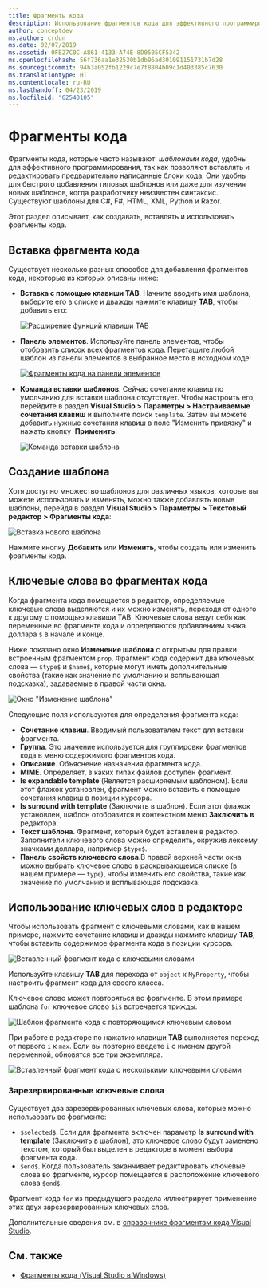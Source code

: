 ```yaml
---
title: Фрагменты кода
description: Использование фрагментов кода для эффективного программирования в Visual Studio для Mac
author: conceptdev
ms.author: crdun
ms.date: 02/07/2019
ms.assetid: 0FE27C0C-A861-4133-A74E-8D0505CF5342
ms.openlocfilehash: 56f736aa1e32530b1db96ad301091151731b7d28
ms.sourcegitcommit: 94b3a052fb1229c7e7f8804b09c1d403385c7630
ms.translationtype: HT
ms.contentlocale: ru-RU
ms.lasthandoff: 04/23/2019
ms.locfileid: "62540105"
---
```

# <a name="code-snippets"></a>Фрагменты кода

Фрагменты кода, которые часто называют  _шаблонами кода_, удобны для эффективного программирования, так как позволяют вставлять и редактировать предварительно написанные блоки кода. Они удобны для быстрого добавления типовых шаблонов или даже для изучения новых шаблонов, когда разработчику неизвестен синтаксис. Существуют шаблоны для C#, F#, HTML, XML, Python и Razor.

Этот раздел описывает, как создавать, вставлять и использовать фрагменты кода.

## <a name="inserting-a-snippet"></a>Вставка фрагмента кода

Существует несколько разных способов для добавления фрагментов кода, некоторые из которых описаны ниже:

- **Вставка с помощью клавиши TAB**. Начните вводить имя шаблона, выберите его в списке и дважды нажмите клавишу **TAB**, чтобы добавить его:

  ![Расширение функций клавиши TAB](media/source-editor-image13.png)

- **Панель элементов**. Используйте панель элементов, чтобы отобразить список всех фрагментов кода. Перетащите любой шаблон из панели элементов в выбранное место в исходном коде:

  [![Фрагменты кода на панели элементов](media/source-editor-image14-sml.png)](media/source-editor-image14.png#lightbox)

- **Команда вставки шаблонов**. Сейчас сочетание клавиш по умолчанию для вставки шаблона отсутствует. Чтобы настроить его, перейдите в раздел **Visual Studio > Параметры > Настраиваемые сочетания клавиш** и выполните поиск `template`. Затем вы можете добавить нужные сочетания клавиш в поле "Изменить привязку" и нажать кнопку  **Применить**:

  ![Команда вставки шаблона](media/source-editor-image15.png)

## <a name="creating-a-new-template"></a>Создание шаблона

Хотя доступно множество шаблонов для различных языков, которые вы можете использовать и изменять, можно также добавлять новые шаблоны, перейдя в раздел **Visual Studio > Параметры > Текстовый редактор > Фрагменты кода**:

![Вставка нового шаблона](media/source-editor-image12.png)

Нажмите кнопку **Добавить** или **Изменить**, чтобы создать или изменить фрагменты кода.

## <a name="keywords-in-code-snippets"></a>Ключевые слова во фрагментах кода

Когда фрагмента кода помещается в редактор, определяемые ключевые слова выделяются и их можно изменять, переходя от одного к другому c помощью клавиши TAB. Ключевые слова ведут себя как переменные во фрагменте кода и определяются добавлением знака доллара `$` в начале и конце. 

Ниже показано окно **Изменение шаблона** с открытым для правки встроенным фрагментом `prop`. Фрагмент кода содержит два ключевых слова — `$type$` и `$name$`, которые могут иметь дополнительные свойства (такие как значение по умолчанию и всплывающая подсказка), задаваемые в правой части окна.

![Окно "Изменение шаблона"](media/source-editor-image12z.png)

Следующие поля используются для определения фрагмента кода:

- **Сочетание клавиш**. Вводимый пользователем текст для вставки фрагмента.
- **Группа**. Это значение используется для группировки фрагментов кода в меню содержимого фрагментов кода.
- **Описание**. Объяснение назначения фрагмента кода.
- **MIME**. Определяет, в каких типах файлов доступен фрагмент.
- **Is expandable template** (Является расширяемым шаблоном). Если этот флажок установлен, фрагмент можно вставить с помощью сочетания клавиш в позиции курсора.
- **Is surround with template** (Заключить в шаблон). Если этот флажок установлен, шаблон отобразится в контекстном меню **Заключить в** редактора.
- **Текст шаблона**. Фрагмент, который будет вставлен в редактор. Заполнители ключевого слова можно определить, окружив лексему значками доллара, например `$type$`.
- **Панель свойств ключевого слова**.В правой верхней части окна можно выбрать ключевое слово в раскрывающемся списке (в нашем примере — `type`), чтобы изменить его свойства, такие как значение по умолчанию и всплывающая подсказка.

## <a name="using-keywords-in-the-editor"></a>Использование ключевых слов в редакторе

Чтобы использовать фрагмент с ключевыми словами, как в нашем примере, нажмите сочетание клавиш и дважды нажмите клавишу **TAB**, чтобы вставить содержимое фрагмента кода в позиции курсора.

![Вставленный фрагмент кода с ключевыми словами](media/source-editor-image12a.png)

Используйте клавишу **TAB** для перехода от `object` к `MyProperty`, чтобы настроить фрагмент кода для своего класса.

Ключевое слово может повторяться во фрагменте. В этом примере шаблона `for` ключевое слово `$i$` встречается трижды.

![Шаблон фрагмента кода с повторяющимся ключевым словом](media/source-editor-image12b.png)

При работе в редакторе по нажатию клавиши **TAB** выполняется переход от первого `i` к `max`. Если вы повторно введете `i` с именем другой переменной, обновятся все три экземпляра.

![Вставленный фрагмент кода с несколькими ключевыми словами](media/source-editor-image12c.png)

### <a name="reserved-keywords"></a>Зарезервированные ключевые слова

Существует два зарезервированных ключевых слова, которые можно использовать во фрагменте:

- `$selected$`. Если для фрагмента включен параметр **Is surround with template** (Заключить в шаблон), это ключевое слово будут заменено текстом, который был выделен в редакторе в момент выбора фрагмента кода.
- `$end$`. Когда пользователь заканчивает редактировать ключевые слова во фрагменте, курсор помещается в расположение ключевого слова `$end$`.

Фрагмент кода `for` из предыдущего раздела иллюстрирует применение этих двух зарезервированных ключевых слов.

Дополнительные сведения см. в [справочнике фрагментам кода Visual Studio](/visualstudio/ide/code-snippets-schema-reference#keywords).

## <a name="see-also"></a>См. также

- [Фрагменты кода (Visual Studio в Windows)](/visualstudio/ide/code-snippets)